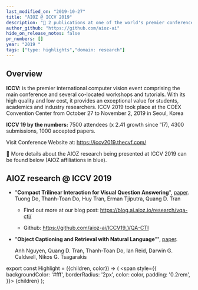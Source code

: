 ```yaml
---
last_modified_on: "2019-10-27"
title: "AIOZ @ ICCV 2019"
description: "🧧 2 publications at one of the world's premier conferences on computer vision"
author_github: "https://github.com/aioz-ai"
hide_on_release_notes: false
pr_numbers: []
year: "2019 "
tags: ["type: highlights","domain: research"]
---
```

## Overview
**ICCV:** is the premier international computer vision event comprising the main conference and several co-located workshops and tutorials. With its high quality and low cost, it provides an exceptional value for students, academics and industry researchers.  ICCV 2019 took place at the COEX Convention Center from October 27 to November 2, 2019 in Seoul, Korea

**ICCV 19 by the numbers:** 7500 attendees (x 2.41 growth since '17), 4300 submissions, 1000 accepted papers.

Visit Conference Website at: https://iccv2019.thecvf.com/

:tada: More details about the AIOZ research being presented at ICCV 2019 can be found below (AIOZ affiliations in <Highlight color="#1877F2">blue</Highlight>).

## AIOZ research @ ICCV 2019
* "**Compact Trilinear Interaction for Visual Question Answering**", [paper](https://openaccess.thecvf.com/content_ICCV_2019/papers/Do_Compact_Trilinear_Interaction_for_Visual_Question_Answering_ICCV_2019_paper.pdf).
<Highlight color="#1877F2">Tuong Do</Highlight>, Thanh-Toan Do, <Highlight color="#1877F2">Huy Tran, Erman Tjiputra, Quang D. Tran</Highlight>

  * Find out more at our blog post: https://blog.ai.aioz.io/research/vqa-cti/

  * Github: https://github.com/aioz-ai/ICCV19_VQA-CTI

* "**Object Captioning and Retrieval with Natural Language**"", [paper](https://openaccess.thecvf.com/content_ICCVW_2019/papers/ACVR/Nguyen_Object_Captioning_and_Retrieval_with_Natural_Language_ICCVW_2019_paper.pdf).

  Anh Nguyen, <Highlight color="#1877F2">Quang D. Tran</Highlight>, Thanh-Toan Do, Ian Reid, Darwin G. Caldwell, Nikos G. Tsagarakis  

export const Highlight = ({children, color}) => (
  <span
    style={{
      backgroundColor: '#fff',
      borderRadius: '2px',
      color: color,
      padding: '0.2rem',
    }}>
    {children}
  </span>
);
